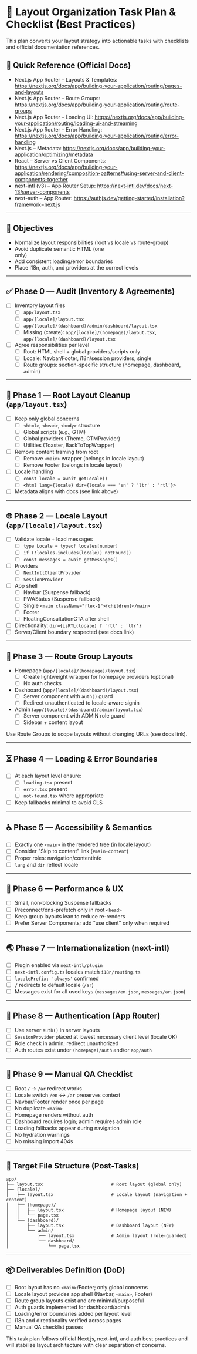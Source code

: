 # 🧭 Layout Organization Task Plan & Checklist (Best Practices)

This plan converts your layout strategy into actionable tasks with checklists and official documentation references.

## 🔗 Quick Reference (Official Docs)
- Next.js App Router – Layouts & Templates: https://nextjs.org/docs/app/building-your-application/routing/pages-and-layouts
- Next.js App Router – Route Groups: https://nextjs.org/docs/app/building-your-application/routing/route-groups
- Next.js App Router – Loading UI: https://nextjs.org/docs/app/building-your-application/routing/loading-ui-and-streaming
- Next.js App Router – Error Handling: https://nextjs.org/docs/app/building-your-application/routing/error-handling
- Next.js – Metadata: https://nextjs.org/docs/app/building-your-application/optimizing/metadata
- React – Server vs Client Components: https://nextjs.org/docs/app/building-your-application/rendering/composition-patterns#using-server-and-client-components-together
- next-intl (v3) – App Router Setup: https://next-intl.dev/docs/next-13/server-components
- next-auth – App Router: https://authjs.dev/getting-started/installation?framework=next.js

---

## 🎯 Objectives
- Normalize layout responsibilities (root vs locale vs route-group)
- Avoid duplicate semantic HTML (one <main> only)
- Add consistent loading/error boundaries
- Place i18n, auth, and providers at the correct levels

---

## ✅ Phase 0 — Audit (Inventory & Agreements)
- [ ] Inventory layout files
  - [ ] `app/layout.tsx`
  - [ ] `app/[locale]/layout.tsx`
  - [ ] `app/[locale]/(dashboard)/admin/dashboard/layout.tsx`
  - [ ] Missing (create): `app/[locale]/(homepage)/layout.tsx`, `app/[locale]/(dashboard)/layout.tsx`
- [ ] Agree responsibilities per level
  - [ ] Root: HTML shell + global providers/scripts only
  - [ ] Locale: Navbar/Footer, i18n/session providers, single <main>
  - [ ] Route groups: section-specific structure (homepage, dashboard, admin)

---

## 🧱 Phase 1 — Root Layout Cleanup (`app/layout.tsx`)
- [ ] Keep only global concerns
  - [ ] `<html>`, `<head>`, `<body>` structure
  - [ ] Global scripts (e.g., GTM)
  - [ ] Global providers (Theme, GTMProvider)
  - [ ] Utilities (Toaster, BackToTopWrapper)
- [ ] Remove content framing from root
  - [ ] Remove `<main>` wrapper (belongs in locale layout)
  - [ ] Remove Footer (belongs in locale layout)
- [ ] Locale handling
  - [ ] `const locale = await getLocale()`
  - [ ] `<html lang={locale} dir={locale === 'en' ? 'ltr' : 'rtl'}>`
- [ ] Metadata aligns with docs (see link above)

---

## 🌐 Phase 2 — Locale Layout (`app/[locale]/layout.tsx`)
- [ ] Validate locale + load messages
  - [ ] `type Locale = typeof locales[number]`
  - [ ] `if (!locales.includes(locale)) notFound()`
  - [ ] `const messages = await getMessages()`
- [ ] Providers
  - [ ] `NextIntlClientProvider`
  - [ ] `SessionProvider`
- [ ] App shell
  - [ ] Navbar (Suspense fallback)
  - [ ] PWAStatus (Suspense fallback)
  - [ ] Single `<main className="flex-1">{children}</main>`
  - [ ] Footer
  - [ ] FloatingConsultationCTA after shell
- [ ] Directionality: `dir={isRTL(locale) ? 'rtl' : 'ltr'}`
- [ ] Server/Client boundary respected (see docs link)

---

## 🧩 Phase 3 — Route Group Layouts
- Homepage (`app/[locale]/(homepage)/layout.tsx`)
  - [ ] Create lightweight wrapper for homepage providers (optional)
  - [ ] No auth checks
- Dashboard (`app/[locale]/(dashboard)/layout.tsx`)
  - [ ] Server component with `auth()` guard
  - [ ] Redirect unauthenticated to locale-aware signin
- Admin (`app/[locale]/(dashboard)/admin/layout.tsx`)
  - [ ] Server component with ADMIN role guard
  - [ ] Sidebar + content layout

Use Route Groups to scope layouts without changing URLs (see docs link).

---

## ⏳ Phase 4 — Loading & Error Boundaries
- [ ] At each layout level ensure:
  - [ ] `loading.tsx` present
  - [ ] `error.tsx` present
  - [ ] `not-found.tsx` where appropriate
- [ ] Keep fallbacks minimal to avoid CLS

---

## ♿ Phase 5 — Accessibility & Semantics
- [ ] Exactly one `<main>` in the rendered tree (in locale layout)
- [ ] Consider "Skip to content" link (`#main-content`)
- [ ] Proper roles: navigation/contentinfo
- [ ] `lang` and `dir` reflect locale

---

## 🚀 Phase 6 — Performance & UX
- [ ] Small, non-blocking Suspense fallbacks
- [ ] Preconnect/dns-prefetch only in root `<head>`
- [ ] Keep group layouts lean to reduce re-renders
- [ ] Prefer Server Components; add "use client" only when required

---

## 🌏 Phase 7 — Internationalization (next-intl)
- [ ] Plugin enabled via `next-intl/plugin`
- [ ] `next-intl.config.ts` locales match `i18n/routing.ts`
- [ ] `localePrefix: 'always'` confirmed
- [ ] `/` redirects to default locale (`/ar`)
- [ ] Messages exist for all used keys (`messages/en.json`, `messages/ar.json`)

---

## 🔐 Phase 8 — Authentication (App Router)
- [ ] Use server `auth()` in server layouts
- [ ] `SessionProvider` placed at lowest necessary client level (locale OK)
- [ ] Role check in admin; redirect unauthorized
- [ ] Auth routes exist under `(homepage)/auth` and/or `app/auth`

---

## 🧪 Phase 9 — Manual QA Checklist
- [ ] Root `/` → `/ar` redirect works
- [ ] Locale switch `/en` ↔ `/ar` preserves context
- [ ] Navbar/Footer render once per page
- [ ] No duplicate `<main>`
- [ ] Homepage renders without auth
- [ ] Dashboard requires login; admin requires admin role
- [ ] Loading fallbacks appear during navigation
- [ ] No hydration warnings
- [ ] No missing import 404s

---

## 📁 Target File Structure (Post-Tasks)
```
app/
├── layout.tsx                          # Root layout (global only)
├── [locale]/
│   ├── layout.tsx                      # Locale layout (navigation + content)
│   ├── (homepage)/
│   │   ├── layout.tsx                  # Homepage layout (NEW)
│   │   └── page.tsx
│   └── (dashboard)/
│       ├── layout.tsx                  # Dashboard layout (NEW)
│       └── admin/
│           ├── layout.tsx              # Admin layout (role-guarded)
│           └── dashboard/
│               └── page.tsx
```

---

## 📦 Deliverables Definition (DoD)
- [ ] Root layout has no `<main>`/Footer; only global concerns
- [ ] Locale layout provides app shell (Navbar, `<main>`, Footer)
- [ ] Route group layouts exist and are minimal/purposeful
- [ ] Auth guards implemented for dashboard/admin
- [ ] Loading/error boundaries added per layout level
- [ ] i18n and directionality verified across pages
- [ ] Manual QA checklist passes

This task plan follows official Next.js, next-intl, and auth best practices and will stabilize layout architecture with clear separation of concerns.

